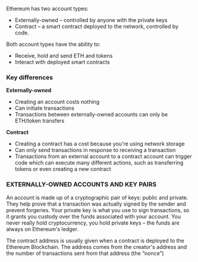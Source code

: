 Ethereum has two account types:

-   Externally-owned – controlled by anyone with the private keys
-   Contract – a smart contract deployed to the network, controlled by code.


Both account types have the ability to:

-   Receive, hold and send ETH and tokens
-   Interact with deployed smart contracts

### Key differences

**Externally-owned**

-   Creating an account costs nothing
-   Can initiate transactions
-   Transactions between externally-owned accounts can only be ETH/token transfers

**Contract**

-   Creating a contract has a cost because you're using network storage
-   Can only send transactions in response to receiving a transaction
-   Transactions from an external account to a contract account can trigger code which can execute many different actions, such as transferring tokens or even creating a new contract



### EXTERNALLY-OWNED ACCOUNTS AND KEY PAIRS
An account is made up of a cryptographic pair of keys: public and private. They help prove that a transaction was actually signed by the sender and prevent forgeries. Your private key is what you use to sign transactions, so it grants you custody over the funds associated with your account. You never really hold cryptocurrency, you hold private keys – the funds are always on Ethereum's ledger.

The contract address is usually given when a contract is deployed to the Ethereum Blockchain. The address comes from the creator's address and the number of transactions sent from that address (the “nonce”)
